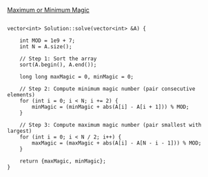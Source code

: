 [Maximum or Minimum Magic](https://www.scaler.com/academy/mentee-dashboard/class/34527/homework/problems/8644/?navref=cl_pb_nv_tb)

```

vector<int> Solution::solve(vector<int> &A) {

    int MOD = 1e9 + 7;
    int N = A.size();
    
    // Step 1: Sort the array
    sort(A.begin(), A.end());

    long long maxMagic = 0, minMagic = 0;

    // Step 2: Compute minimum magic number (pair consecutive elements)
    for (int i = 0; i < N; i += 2) {
        minMagic = (minMagic + abs(A[i] - A[i + 1])) % MOD;
    }

    // Step 3: Compute maximum magic number (pair smallest with largest)
    for (int i = 0; i < N / 2; i++) {
        maxMagic = (maxMagic + abs(A[i] - A[N - i - 1])) % MOD;
    }

    return {maxMagic, minMagic};
}


```
